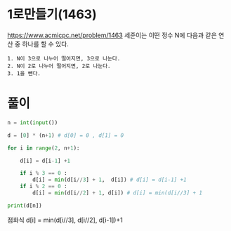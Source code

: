 # 1로만들기(1463)
https://www.acmicpc.net/problem/1463
세준이는 이떤 정수 N에 다음과 같은 연산 중 하나를 할 수 있다.  
```
1. N이 3으로 나누어 떨어지면, 3으로 나눈다.  
2. N이 2로 나누어 떨어지면, 2로 나눈다.  
3. 1을 뺀다.
```
# 풀이 
``` python
n = int(input())

d = [0] * (n+1) # d[0] = 0 , d[1] = 0

for i in range(2, n+1):

    d[i] = d[i-1] +1

    if i % 3 == 0 :
        d[i] = min(d[i//3] + 1,  d[i]) # d[i] = d[i-1] +1
    if i % 2 == 0 :
        d[i] = min(d[i//2] + 1, d[i]) # d[i] = min(d[i//3] + 1

print(d[n])
```
점화식 d[i] = min(d[i//3], d[i//2], d[i-1])+1
